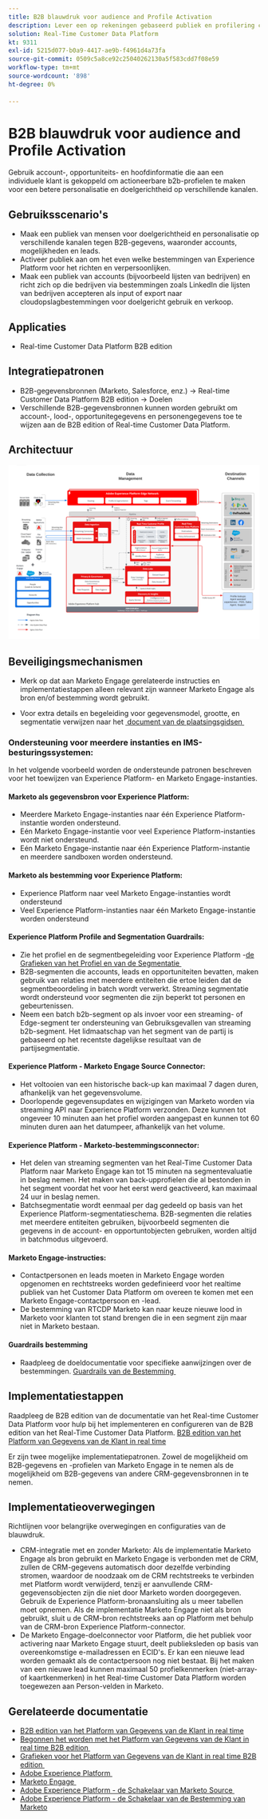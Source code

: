 ```yaml
---
title: B2B blauwdruk voor audience and Profile Activation
description: Lever een op rekeningen gebaseerd publiek en profilering centric klantenervaringen met de ​ van het Platform van Gegevens van de Klant in real time.
solution: Real-Time Customer Data Platform
kt: 9311
exl-id: 5215d077-b0a9-4417-ae9b-f4961d4a73fa
source-git-commit: 0509c5a8ce92c25040262130a5f583cdd7f08e59
workflow-type: tm+mt
source-wordcount: '898'
ht-degree: 0%

---
```


# B2B blauwdruk voor audience and Profile Activation

Gebruik account-, opportuniteits- en hoofdinformatie die aan een individuele klant is gekoppeld om actioneerbare b2b-profielen te maken voor een betere personalisatie en doelgerichtheid op verschillende kanalen.

## Gebruiksscenario&#39;s

* Maak een publiek van mensen voor doelgerichtheid en personalisatie op verschillende kanalen tegen B2B-gegevens, waaronder accounts, mogelijkheden en leads.
* Activeer publiek aan om het even welke bestemmingen van Experience Platform voor het richten en verpersoonlijken.
* Maak een publiek van accounts (bijvoorbeeld lijsten van bedrijven) en richt zich op die bedrijven via bestemmingen zoals LinkedIn die lijsten van bedrijven accepteren als input of export naar cloudopslagbestemmingen voor doelgericht gebruik en verkoop.

## Applicaties

* Real-time Customer Data Platform B2B edition

## Integratiepatronen

* B2B-gegevensbronnen (Marketo, Salesforce, enz.) -> Real-time Customer Data Platform B2B edition -> Doelen
* Verschillende B2B-gegevensbronnen kunnen worden gebruikt om account-, lood-, opportunitegegevens en personengegevens toe te wijzen aan de B2B edition of Real-time Customer Data Platform.

## Architectuur

![&#x200B; architectuur van de Verwijzing voor de Vervaging van de Activering B2B &#x200B;](assets/b2b-activation.png)

## Beveiligingsmechanismen

* Merk op dat aan Marketo Engage gerelateerde instructies en implementatiestappen alleen relevant zijn wanneer Marketo Engage als bron en/of bestemming wordt gebruikt.

* Voor extra details en begeleiding voor gegevensmodel, grootte, en segmentatie verwijzen naar het [&#x200B; document van de plaatsingsgidsen &#x200B;](../experience-platform/guardrails.md)


### Ondersteuning voor meerdere instanties en IMS-besturingssystemen:

In het volgende voorbeeld worden de ondersteunde patronen beschreven voor het toewijzen van Experience Platform- en Marketo Engage-instanties.

#### Marketo als gegevensbron voor Experience Platform:

* Meerdere Marketo Engage-instanties naar één Experience Platform-instantie worden ondersteund.
* Eén Marketo Engage-instantie voor veel Experience Platform-instanties wordt niet ondersteund.
* Eén Marketo Engage-instantie naar één Experience Platform-instantie en meerdere sandboxen worden ondersteund.

#### Marketo als bestemming voor Experience Platform:

* Experience Platform naar veel Marketo Engage-instanties wordt ondersteund
* Veel Experience Platform-instanties naar één Marketo Engage-instantie worden ondersteund

#### Experience Platform Profile and Segmentation Guardrails:

* Zie het profiel en de segmentbegeleiding voor Experience Platform - [&#x200B; de Grafieken van het Profiel en van de Segmentatie &#x200B;](https://experienceleague.adobe.com/docs/experience-platform/profile/guardrails.html?lang=nl-NL)
* B2B-segmenten die accounts, leads en opportuniteiten bevatten, maken gebruik van relaties met meerdere entiteiten die ertoe leiden dat de segmentbeoordeling in batch wordt verwerkt. Streaming segmentatie wordt ondersteund voor segmenten die zijn beperkt tot personen en gebeurtenissen.
* Neem een batch b2b-segment op als invoer voor een streaming- of Edge-segment ter ondersteuning van Gebruiksgevallen van streaming b2b-segment. Het lidmaatschap van het segment van de partij is gebaseerd op het recentste dagelijkse resultaat van de partijsegmentatie.

#### Experience Platform - Marketo Engage Source Connector:

* Het voltooien van een historische back-up kan maximaal 7 dagen duren, afhankelijk van het gegevensvolume.
* Doorlopende gegevensupdates en wijzigingen van Marketo worden via streaming API naar Experience Platform verzonden. Deze kunnen tot ongeveer 10 minuten aan het profiel worden aangepast en kunnen tot 60 minuten duren aan het datumpeer, afhankelijk van het volume.

#### Experience Platform - Marketo-bestemmingsconnector:

* Het delen van streaming segmenten van het Real-Time Customer Data Platform naar Marketo Engage kan tot 15 minuten na segmentevaluatie in beslag nemen. Het maken van back-upprofielen die al bestonden in het segment voordat het voor het eerst werd geactiveerd, kan maximaal 24 uur in beslag nemen.
* Batchsegmentatie wordt eenmaal per dag gedeeld op basis van het Experience Platform-segmentatieschema. B2B-segmenten die relaties met meerdere entiteiten gebruiken, bijvoorbeeld segmenten die gegevens in de account- en opportuntobjecten gebruiken, worden altijd in batchmodus uitgevoerd.

#### Marketo Engage-instructies:

* Contactpersonen en leads moeten in Marketo Engage worden opgenomen en rechtstreeks worden gedefinieerd voor het realtime publiek van het Customer Data Platform om overeen te komen met een Marketo Engage-contactpersoon en -lead.
* De bestemming van RTCDP Marketo kan naar keuze nieuwe lood in Marketo voor klanten tot stand brengen die in een segment zijn maar niet in Marketo bestaan.

#### Guardrails bestemming

* Raadpleeg de doeldocumentatie voor specifieke aanwijzingen over de bestemmingen. [&#x200B; Guardrails van de Bestemming &#x200B;](https://experienceleague.adobe.com/docs/experience-platform/destinations/guardrails.html?lang=nl-NL)


## Implementatiestappen

Raadpleeg de B2B edition van de documentatie van het Real-time Customer Data Platform voor hulp bij het implementeren en configureren van de B2B edition van het Real-Time Customer Data Platform. [&#x200B; B2B edition van het Platform van Gegevens van de Klant in real time &#x200B;](https://experienceleague.adobe.com/docs/experience-platform/rtcdp/b2b-overview.html?lang=nl-NL)

Er zijn twee mogelijke implementatiepatronen. Zowel de mogelijkheid om B2B-gegevens en -profielen van Marketo Engage in te nemen als de mogelijkheid om B2B-gegevens van andere CRM-gegevensbronnen in te nemen.

## Implementatieoverwegingen

Richtlijnen voor belangrijke overwegingen en configuraties van de blauwdruk.

* CRM-integratie met en zonder Marketo:
Als de implementatie Marketo Engage als bron gebruikt en Marketo Engage is verbonden met de CRM, zullen de CRM-gegevens automatisch door dezelfde verbinding stromen, waardoor de noodzaak om de CRM rechtstreeks te verbinden met Platform wordt verwijderd, tenzij er aanvullende CRM-gegevensobjecten zijn die niet door Marketo worden doorgegeven. Gebruik de Experience Platform-bronaansluiting als u meer tabellen moet opnemen. Als de implementatie Marketo Engage niet als bron gebruikt, sluit u de CRM-bron rechtstreeks aan op Platform met behulp van de CRM-bron Experience Platform-connector.
* De Marketo Engage-doelconnector voor Platform, die het publiek voor activering naar Marketo Engage stuurt, deelt publieksleden op basis van overeenkomstige e-mailadressen en ECID&#39;s. Er kan een nieuwe lead worden gemaakt als de contactpersoon nog niet bestaat. Bij het maken van een nieuwe lead kunnen maximaal 50 profielkenmerken (niet-array- of kaartkenmerken) in het Real-time Customer Data Platform worden toegewezen aan Person-velden in Marketo.

## Gerelateerde documentatie

* [&#x200B; B2B edition van het Platform van Gegevens van de Klant in real time &#x200B;](https://experienceleague.adobe.com/docs/experience-platform/rtcdp/b2b-overview.html?lang=nl-NL)
* [&#x200B; Begonnen het worden met het Platform van Gegevens van de Klant in real time B2B edition &#x200B;](https://experienceleague.adobe.com/nl/docs/experience-platform/rtcdp/intro/rtcdpb2b-intro/b2b-tutorial)
* [&#x200B; Grafieken voor het Platform van Gegevens van de Klant in real time B2B edition &#x200B;](https://experienceleague.adobe.com/nl/docs/experience-platform/rtcdp/intro/rtcdpb2b-intro/b2b-guardrails)
* [&#x200B; Adobe Experience Platform &#x200B;](https://experienceleague.adobe.com/docs/experience-platform.html?lang=nl-NL)
* [&#x200B; Marketo Engage &#x200B;](https://experienceleague.adobe.com/docs/marketo/using/home.html?lang=nl-NL)
* [&#x200B; Adobe Experience Platform - de Schakelaar van Marketo Source &#x200B;](https://experienceleague.adobe.com/docs/experience-platform/sources/connectors/adobe-applications/marketo/marketo.html?lang=nl-NL)
* [&#x200B; Adobe Experience Platform - de Schakelaar van de Bestemming van Marketo &#x200B;](https://experienceleague.adobe.com/docs/marketo/using/product-docs/core-marketo-concepts/smart-lists-and-static-lists/static-lists/push-an-adobe-experience-cloud-segment-to-a-marketo-static-list.html?lang=nl-NL)
